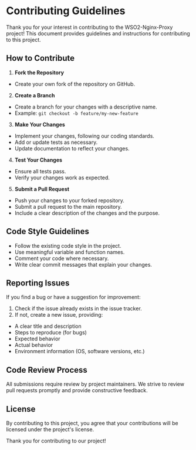 # Contributing Guidelines

Thank you for your interest in contributing to the WSO2-Nginx-Proxy project! This document provides guidelines and instructions for contributing to this project.

## How to Contribute

1. **Fork the Repository**
  - Create your own fork of the repository on GitHub.

2. **Create a Branch**
  - Create a branch for your changes with a descriptive name.
  - Example: `git checkout -b feature/my-new-feature`

3. **Make Your Changes**
  - Implement your changes, following our coding standards.
  - Add or update tests as necessary.
  - Update documentation to reflect your changes.

4. **Test Your Changes**
  - Ensure all tests pass.
  - Verify your changes work as expected.

5. **Submit a Pull Request**
  - Push your changes to your forked repository.
  - Submit a pull request to the main repository.
  - Include a clear description of the changes and the purpose.

## Code Style Guidelines

- Follow the existing code style in the project.
- Use meaningful variable and function names.
- Comment your code where necessary.
- Write clear commit messages that explain your changes.

## Reporting Issues

If you find a bug or have a suggestion for improvement:

1. Check if the issue already exists in the issue tracker.
2. If not, create a new issue, providing:
  - A clear title and description
  - Steps to reproduce (for bugs)
  - Expected behavior
  - Actual behavior
  - Environment information (OS, software versions, etc.)

## Code Review Process

All submissions require review by project maintainers. We strive to review pull requests promptly and provide constructive feedback.

## License

By contributing to this project, you agree that your contributions will be licensed under the project's license.

Thank you for contributing to our project!